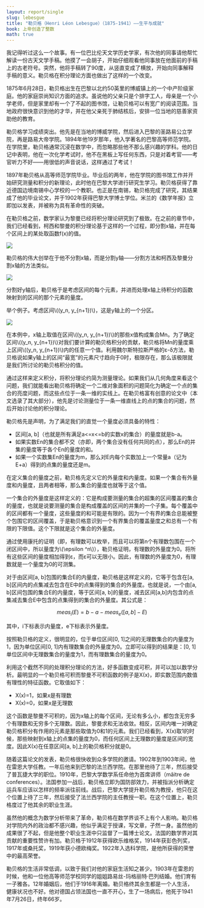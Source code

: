 ```yaml
---
layout: report/single
slug: lebesgue
title: "勒贝格（Henri Léon Lebesgue）（1875-1941）——生平与成就"
book: 上帝创造了整数
math: true
---
```

我记得听过这么一个故事。有一位巴比伦天文学历史学家，有次他的同事请他帮忙解读一份古天文学手稿。他摸了一会胡子，开始仔细观看他同事放在他面前的手稿上的古老符号。突然，他将手稿转了90度，从竖直变成了横放，开始向同事解释手稿的意义。勒贝格在积分理论方面也做出了这样的一个改变。

1875年6月28日，勒贝格出生在巴黎以北约50英里的博威镇上的一个中产阶级家庭。他的家庭崇尚知识方面的追求。虽说他的父亲只是个排字工人，母亲是一个小学老师，但是家里却有一个了不起的图书馆，让勒贝格可以有宽广的阅读范围。当地政府很快意识到他的才华，并在他父亲死于肺结核后，安排一位当地的慈善家资助他的教育。

勒贝格学习成绩突出。他先是在当地的博威学院，然后进入巴黎的圣路易公立学院，再是路易大帝学院。1894年他19岁那年，他入学著名的巴黎高等师范学院。在学院里，勒贝格通常沉浸在数学中，而忽略那些他不那么感兴趣的学科。他的日记中表明，他在一次化学考试时，他不在黑板上写任何东西，只是对着考官——考官听力不好——用很低的声音说话，这样通过了考试！

1897年勒贝格从高等师范学院毕业。毕业后的两年，他在学院的图书馆工作并开始研究测量和积分的新理论，此时他在巴黎大学进行研究生学习。勒贝格获得了靠近德国边境南锡中心学校的一个教职。也正是在南锡，勒贝格完成了研究，其结果成了他的毕业论文，并于1902年获得巴黎大学博士学位。米兰的《数学年报》立即加以发表，并被称为具有革命性的突破。

在勒贝格之前，数学家认为黎曼已经将积分理论研究到了极致。在之前的章节中，我们已经看到，柯西和黎曼的积分理论基于这样的一个过程，即分割x轴，并在每个区间上的某处取函数f(x)的值。

![]({{site.url}}/assets/img/gcti/1901.png)

勒贝格的伟大创举在于他不分割x轴，而是分割y轴——分割方法和柯西及黎曼分割x轴的方法类似。

![]({{site.url}}/assets/img/gcti/1902.png)

分割好y轴后，勒贝格于是考虑区间的每个元素，并进而处理x轴上待积分的函数映射到的区间的那个元素的量度。

举个例子。考虑区间\\((y_n, y_{n+1})\\)，这是y轴上的一个分区。

![]({{site.url}}/assets/img/gcti/1904.png)

在本例中，x轴上取值在区间\\((y_n, y_{n+1})\\)的那些x值构成集合Mn。为了确定区间\\((y_n, y_{n+1})\\)对我们要计算的勒贝格积分的贡献，勒贝格将Mn的量度乘上区间\\((y_n, y_{n+1})\\)内的任意一个值。利用魏尔斯特拉斯严格的ε-δ方法，勒贝格说如果y轴上的区间“最宽”的元素尺寸趋向于0时，极限存在，那么该极限就是我们所讨论的勒贝格积分的值。

通过这样来定义积分，将积分理论约简为测量理论。如果我们从几何角度来看这个问题，我们就能看出勒贝格将确定一个二维对象面积的问题简化为确定一个点的集合的亮度问题，而这些点位于一条一维的实线上。在勒贝格富有创意的论文中（本文选录了其大部分），他先是讨论测量位于一条一维直线上的点的集合的问题，然后开始讨论他的积分理论。

勒贝格先是声明，为了满足我们的直觉一个量度必须具备的特性：

- 区间[a, b]（也就是所有满足a<=x<=b的实数x的集合）的量度就是b-a。
- 如果实数En的集合都不交（亦即，两个集合没有任何共同的点），那么En的并集的量度等于各个En的量度的和。
- 如果一个实数集En的量度为m，那么对E内每个实数加上一个常量a（记为E+a）得到的点集的量度还是m。

在定义集合的量度之前，勒贝格先定义它的外量度和内量度。如果一个集合有外量度和内量度，且两者相等，那么集合的量度也就等于这个值。

一个集合的外量度是这样定义的：它是构成要测量的集合的超集的区间覆盖的集合的量度，也就是说要测量的集合是构成覆盖的区间的并集的一个子集。每个覆盖中的区间都有一个量度，这些量度的和可能是有限的。因为一个有界的集合总能被整个包围它的区间覆盖，于是勒贝格意识到一个有界集合的覆盖量度之和总有一个有限的下限值。这个下限就是这个集合的外量度。

通过使用康托的证明（即，有理数可以枚举，而且可以将第n个有理数包围在一个闭区间中，所以量度为\\(\epsilon ^n\\)），勒贝格证明，有理数的外量度为0。将所有这些区间的量度相加得到ε，而ε可以无限小。因此，有理数的外量度为0，有理数就是一个量度为0的可测集。

对于由区间[a, b]包围的集合E的内量度，勒贝格是这样定义的，它等于包含在[a, b]区间内的点集减去包含在E中的点集得到的集合的外量度。也就是说，一个由[a, b]区间包围的集合E的内量度，等于区间[a, b]的量度，减去区间[a,b]内包含的点集减去集合E中包含的点集得到的集合的外量度。其公式是：

$$meas_i(E)=b-a-meas_e([a,b]-E)$$

其中，i下标表示内量度，e下标表示外量度。

按照勒贝格的定义，很明显的，位于单位区间[0, 1]之间的无理数集合的内量度为1，因为单位区间[0, 1]内有理数集合的外量度为0。立即可以得到的结果是：[0, 1]单位区间中无理数集合的量度为1，而有理数集合的量度为0。

利用这个截然不同的处理积分理论的方法，好多函数变成可积，并可以加以数学分析。最明显的一个勒贝格可积而黎曼不可积函数的例子是Χ(x)，即实数范围内数值有理性的特征函数。它取值如下：

- Χ(x)=1，如果x是有理数
- Χ(x)=0，如果x是无理数

这个函数是黎曼不可积的，因为x轴上的每个区间，无论有多么小，都包含无穷多个有理数和无穷多个无理数。因此，黎曼求和无法收敛。相反，区间内唯一对确定勒贝格积分有作用的元素是那些取值为0和1的元素。我们已经看到，Χ(x)取1的时候，那些映射到x轴上的点集的量度为0，而任何区间上无理数的量度是区间的宽度。因此Χ(x)在任意区间[a, b]上的勒贝格积分就是0。

随着这篇论文的发表，勒贝格很快收到众多学院的邀请。1902年到1903年间，他在雷恩大学任教。一年后他来到巴黎的法兰西学院。在那里他待了三年，然后接受了普瓦捷大学的职位。1910年，巴黎大学数学系任命他为首席讲师（mâitre de conferences）。法国参加一战后，勒贝格立即为国防部效力，并被指派分析确定运兵车应该以怎样的频率派往前线。战后，巴黎大学提升勒贝格为教授，他只在这个位置上待了三年，然后接受了法兰西学院的主任教授一职。在这个位置上，勒贝格度过了他其余的职业生涯。

虽然他的概念为数学分析带来了革命，勒贝格在数学界谈不上有个人影响。勒贝格对学院内外的政治都不感兴趣，他似乎满足于授课，写文章，孑然一身。虽然他的成果很了不起，但是他整个职业生涯中只监督了一篇博士论文。法国的数学界对其贡献的重要性赞许有加。勒贝格于1912年获得欧乐维格奖，1914年获彭色列奖，1917年或桑托奖，1919年获小德欧梅奖。1922年入选科学院，是他所获得的荣誉中的最高荣誉。

勒贝格的生活非常低调，以致于我们对他的家庭生活知之甚少。1903年在雷恩的时候，他和一位他高等师范学校同学的姐姐路易丝-玛格丽特·巴列结婚。他们育有一子雅各。12年婚姻后，他们于1916年离婚。勒贝格终其余生都是一个人生活，健康状况也不好。他对德国占领法国也一直不开心，生了一场病后，他死于1941年7月26日，终年66岁。
